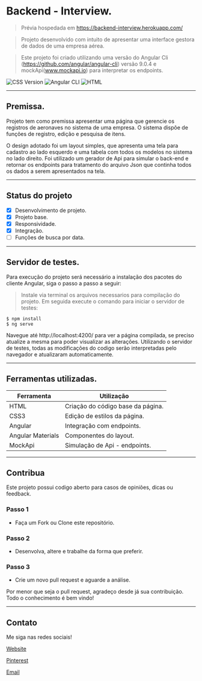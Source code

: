 # Backend - Interview.

> Prévia hospedada em https://backend-interview.herokuapp.com/

> Projeto desenvolvido com intuito de apresentar uma interface gestora de dados de uma empresa aérea.

> Este projeto foi criado utilizando uma versão do Angular Cli (https://github.com/angular/angular-cli) versão 9.0.4 e mockApi(www.mockapi.io) para interpretar os endpoints.

![CSS Version](https://img.shields.io/badge/CSS-Vesion_3-BLUE.svg) 
![Angular CLI](https://img.shields.io/badge/Angular-9.0.4-RED.svg) 
![HTML](https://img.shields.io/badge/HTML-Vesion_5-ORANGE.svg)

---

## Premissa.

Projeto tem como premissa apresentar uma página que gerencie os registros de aeronaves no sistema de uma empresa. O sistema dispõe de funções de registro, edição e pesquisa de itens. 

O design adotado foi um layout simples, que apresenta uma tela para cadastro ao lado esquerdo e uma tabela com todos os modelos no sistema no lado direito. Foi utilizado um gerador de Api para simular o back-end e retornar os endpoints para tratamento do arquivo Json que continha todos os dados a serem apresentados na tela. 

---

## Status do projeto

- [x] Desenvolvimento de projeto.
- [x] Projeto base.
- [x] Responsividade.
- [x] Integração.
- [ ] Funções de busca por data.

---

## Servidor de testes.

Para execução do projeto será necessário a instalação dos pacotes do cliente Angular, siga o passo a passo a seguir:

> Instale via terminal os arquivos necessarios para compilação do projeto. Em seguida execute o comando para iniciar o servidor de testes:
```shell
$ npm install
$ ng serve
```

Navegue até http://localhost:4200/ para ver a página compilada, se preciso atualize a mesma para poder visualizar as alterações.
Utilizando o servidor de testes, todas as modificações do codigo serão interpretadas pelo navegador e atualizaram automaticamente.

---

## Ferramentas utilizadas.

| Ferramenta        | Utilização                        |
|-------------------|-----------------------------------|
| HTML              | Criação do código base da página. |
| CSS3              | Edição de estilos da página.      |
| Angular           | Integração com endpoints.         |
| Angular Materials | Componentes do layout.            |
| MockApi           | Simulação de Api - endpoints.     |

---

## Contribua

Este projeto possui codigo aberto para casos de opiniões, dicas ou feedback.

### Passo 1

- Faça um Fork ou Clone este repositório.

### Passo 2

- Desenvolva, altere e trabalhe da forma que preferir.

### Passo 3

- Crie um novo pull request e aguarde a análise.

Por menor que seja o pull request, agradeço desde já sua contribuição. Todo o conhecimento é bem vindo!

---

## Contato

Me siga nas redes sociais! 

[Website](https://matheus-cunha.github.io/)

[Pinterest](https://br.pinterest.com/portifoliomatheuscunha/)

[Email](matheus.cunha.sjc@gmail.com)
